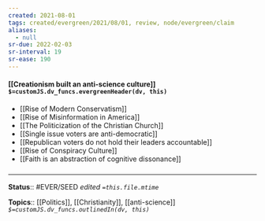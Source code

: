 ```yaml
---
created: 2021-08-01
tags: created/evergreen/2021/08/01, review, node/evergreen/claim
aliases:
  - null
sr-due: 2022-02-03
sr-interval: 19
sr-ease: 190
---
```


#### [[Creationism built an anti-science culture]] `$=customJS.dv_funcs.evergreenHeader(dv, this)`

- [[Rise of Modern Conservatism]]
- [[Rise of Misinformation in America]]
- [[The Politicization of the Christian Church]]
- [[Single issue voters are anti-democratic]]
- [[Republican voters do not hold their leaders accountable]]
- [[Rise of Conspiracy Culture]]
- [[Faith is an abstraction of cognitive dissonance]]

### <hr class="footnote"/>

**Status**:: #EVER/SEED 
*edited `=this.file.mtime`*

**Topics**:: [[Politics]], [[Christianity]], [[anti-science]]
*`$=customJS.dv_funcs.outlinedIn(dv, this)`*

